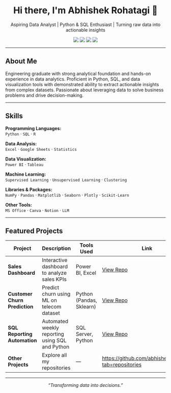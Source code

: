 <h1 align="center">Hi there, I'm Abhishek Rohatagi 👋</h1>
<p align="center">
Aspiring Data Analyst | Python & SQL Enthusiast | Turning raw data into actionable insights
</p>

<p align="center">
  <a href="mailto:abhishek251314@gmail.com"><img src="https://img.shields.io/badge/Email-D14836?style=for-the-badge&logo=gmail&logoColor=white"/></a>
  <a href="https://www.linkedin.com/in/abhishek-rohatagi-bb17801ab/"><img src="https://img.shields.io/badge/LinkedIn-0077B5?style=for-the-badge&logo=linkedin&logoColor=white"/></a>
  <a href="https://github.com/abhishekrohatagi"><img src="https://img.shields.io/badge/GitHub-000000?style=for-the-badge&logo=github&logoColor=white"/></a>
  <a href="https://abhishek-rohtagi.my.canva.site/dagvrtthmye"><img src="https://img.shields.io/badge/Website-4CAF50?style=for-the-badge&logo=google-chrome&logoColor=white"/></a>
</p>

---

##  About Me

Engineering graduate with strong analytical foundation and hands-on experience in data analytics. Proficient in Python, SQL, and data visualization tools with demonstrated ability to extract actionable insights from complex datasets. Passionate about leveraging data to solve business problems and drive decision-making.

---

##  Skills

**Programming Languages:**  
`Python` · `SQL` · `R`

**Data Analysis:**  
`Excel` · `Google Sheets` · `Statistics`

**Data Visualization:**  
`Power BI` · `Tableau`

**Machine Learning:**  
`Supervised Learning` · `Unsupervised Learning` · `Clustering`

**Libraries & Packages:**  
`NumPy` · `Pandas` · `Matplotlib` · `Seaborn` · `Plotly` · `Scikit-Learn`

**Other Tools:**  
`MS Office` · `Canva` · `Notion` · `LLM`

---

## Featured Projects

| Project                           | Description                                         | Tools Used                       | Link                                   |
|-----------------------------------|-----------------------------------------------------|----------------------------------|----------------------------------------|
| **Sales Dashboard**               | Interactive dashboard to analyze sales KPIs         | Power BI, Excel                  | [View Repo](https://github.com/abhishekrohatagi/your-repo-link) |
| **Customer Churn Prediction**     | Predict churn using ML on telecom dataset           | Python (Pandas, Sklearn)         | [View Repo](https://github.com/abhishekrohatagi/your-repo-link) |
| **SQL Reporting Automation**      | Automated weekly reporting using SQL and Python     | SQL Server, Python               | [View Repo](https://github.com/abhishekrohatagi/your-repo-link) |
| **Other Projects**                | Explore all my repositories                         | —                                | <https://github.com/abhishekrohatagi?tab=repositories>         |



---

<p align="center">
 <i>“Transforming data into decisions.”</i>
</p>

